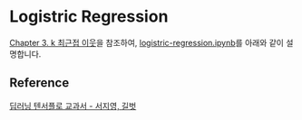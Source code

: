 # Logistric Regression

[Chapter 3. k 최근접 이웃](https://github.com/gilbutITbook/080263/blob/master/chap3/python_3%EC%9E%A5.ipynb)을 참조하여, [logistric-regression.ipynb](https://github.com/kyopark2014/ML-Algorithms/blob/main/samples/logistric-regression/logistric-regression.ipynb)를 아래와 같이 설명합니다. 




## Reference 

[딥러닝 텐서플로 교과서 - 서지영, 길벗](https://github.com/gilbutITbook/080263)

